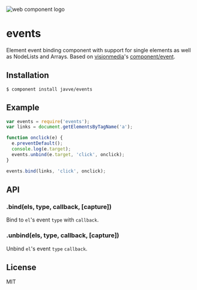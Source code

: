 ![web component logo](http://i49.tinypic.com/e7nj9v.png)

# events

Element event binding component with support for single elements as well as NodeLists and Arrays.
Based on [visionmedia](https://github.com/visionmedia)'s [component/event](https://github.com/component/event).

## Installation

    $ component install javve/events

## Example

```js
var events = require('events');
var links = document.getElementsByTagName('a');

function onclick(e) {
  e.preventDefault();
  console.log(e.target);
  events.unbind(e.target, 'click', onclick);
}

events.bind(links, 'click', onclick);
```

## API

### .bind(els, type, callback, [capture])

  Bind to `el`'s event `type` with `callback`.

### .unbind(els, type, callback, [capture])

  Unbind `el`'s event `type` `callback`.

## License

  MIT
